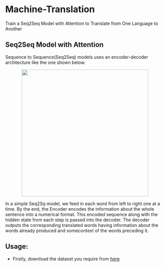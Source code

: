 # Machine-Translation
Train a Seq2Seq Model with Attention to Translate from One Language to Another

## Seq2Seq Model with Attention

Sequence to Sequence(Seq2Seq) models uses an encoder-decoder architecture like the one shown below.

<p align="center">
<img src="https://github.com/crypto-code/Machine-Translation/blob/master/assets/seq2seq.png" height="400" align="middle" />   </p>

In a simple Seq2Sq model, we feed in each word from left to right one at a time. By the end, the Encoder encodes the information about the whole sentence into a numerical format. This encoded sequence along with the hidden state from each step is passed into the decoder. The decoder outputs the corresponding translated words having information about the words already produced and somecontext of the words preceding it.  

## Usage:

- Firstly, download the dataset you require from [here](http://www.manythings.org/anki/)
